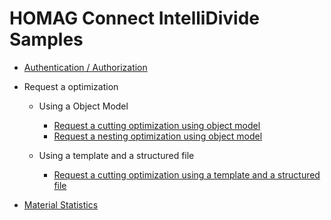 # HOMAG Connect IntelliDivide Samples

- [Authentication / Authorization](Authentication/Readme.md)

- Request a optimization

	- Using a Object Model
		- [Request a cutting optimization using object model](Requests/ObjectModel/Cutting/Readme.md)
		- [Request a nesting optimization using object model](Requests/ObjectModel/Nesting/Readme.md)
		
	- Using a template and a structured file
		- [Request a cutting optimization using a template and a structured file](Requests/Template/Cutting/Readme.md)


- [Material Statistics](Statistics/Material/Readme.md)
